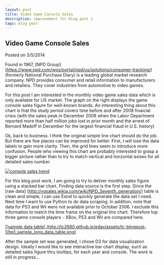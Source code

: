 ```yaml
---
layout: post
title: Video Game Console Sales
description: improvement for blog post 1
tags: blog post
---
```


<body>

## Video Game Console Sales
Posted on 3/5/2014

Found in 1967, [NPD Group] (https://www.npd.com/wps/portal/npd/us/solutions/consumer-tracking/) (formerly National Purchase Diary) is a leading global market research company. NPD provides consumer and retail information to manufacturers and retailers. They cover industries from automotive to video games.

For this post I am interested in the monthly video game sales data which is only available for US market. The graph on the right displays the game console sales figure for well-known brands. An interesting thing about this chart is that the study period covers time before and after 2008 finaicial crisis (with the sales peak in December 2008 when the Labor Department reported more than half million jobs lost in prior month and the arrest of Bernard Madoff in December for the largest financial fraud in U.S. history)

Ok, back to business. I think the original simple line chart should do the job. But there are few places can be improved for better. First, I will lose the data labels to gain more clarity. Then, the grid lines seem to introduce more confusion. People who viewing this chart are probably interested to grasp a bigger picture rather than to try to match vertical and horzontal axises for all detailed sales number.

[![console sales trend](http://tc2680.github.io/edav/assets/tc-blogpost-1/bp1_npd_09_2007_to_01_2009_console_sales_trend.png)](http://tc2680.github.io/edav/assets/tc-blogpost-1/bp1_npd_09_2007_to_01_2009_console_sales_trend.png)

For this blog post work, I am going to try to deliver monthly sales figure using a stacked bar chart. Finding data source is the first step. Since the [raw data] (http://vgsales.wikia.com/wiki/NPD_Seventh_generation/) table is clean and simple, I can use Excel to quickly generate the data set I need. Next time I want to use Python to do data scraping. In addition, note that data for PS3 and Wii were not available prior to October 2006. I exclude this information to match the time frame on the original line chart. Therefore top three game console players - XBox, PS3 and Wii are compared here.

[![sample data table] (http://tc2680.github.io/edav/assets/tc-blogpost-1/bp1_sample_long_data_table.png)](http://tc2680.github.io/edav/assets/tc-blogpost-1/bp1_sample_long_data_table.png)

After the sample set was generated, I chose D3 for data visualization design. Ideally I would like to see interactive bar chart display, such as detailed sales figure thru tooltips, for each year and console. The work is still in progress...

<script src="http://tc2680.github.io/edav/assets/tc-blogpost-1/d3.min.js"></script>
<svg></svg>
<div id="viz"></div>

<script>
        var w = 800,
        h = 400,
        p = [20, 60, 50, 20], // vspace-top, hspace-right , vspace-bottom, hspace-left
        x = d3.scale.ordinal().rangeRoundBands([0, w - p[1] - p[3]]),
        y = d3.scale.linear().range([0, h - p[0] - p[2]]),
        z = d3.scale.ordinal().range(["#FF5757", "#64E986", "#57FEFF"]), // similar to (red ,green, aqua) for (ps3, xbox, wii)
        parse = d3.time.format("%m/%Y").parse,
        xlabel_format = d3.time.format("%b");

        var barPadding = 2;

        var svg = d3.select("#viz").append("svg:svg")
            .attr("width", w)
            .attr("height", h)
            .append("svg:g")
            .attr("transform", "translate(" + p[3] + "," + (h - p[2]) + ")");

        d3.csv("http://tc2680.github.io/edav/assets/tc-blogpost-1/bp1_us_console_sales_train.csv", function(consoleSale) {
            // Transpose the data into layers by cause.
        var causes = d3.layout.stack()(["ps3", "xbox", "wii"].map(function(cause) {
                return consoleSale.map(function(d) {
                    return { x: parse(d.date), y: +d[cause] };
                });
            }));

        // Compute the x-domain (by date) and y-domain (by top).
        x.domain(causes[0].map(function(d) { return d.x; }));
        y.domain([0, d3.max(causes[causes.length - 1], function(d) { return d.y0 + d.y; })]);

        // Add a group for each cause.
        var cause = svg.selectAll("g.cause")
            .data(causes)
            .enter().append("svg:g")
            .attr("class", "cause")
            .style("fill", function(d, i) { return z(i); })
            .style("stroke", function(d, i) { return d3.rgb(z(i)).darker(); })
            .attr("data-legend", function(d) { return "test"})
            ;

        // Add a rect for each date.
        var rect = cause.selectAll("rect")
            .data(Object)
            .enter().append("svg:rect")
            .attr("x", function(d) { return x(d.x); })
            .attr("y", function(d) { return -y(d.y0) - y(d.y); })
            .attr("height", function(d) { return y(d.y); })
            .attr("width", x.rangeBand() - barPadding);
            
        

        // Add a label per date.
        var label = svg.selectAll("text")
            //.data(x.domain())
            .data( function(d){ return (1);} )
            .enter().append("svg:text")
            .attr("x", function(d) { return x(d) + x.rangeBand() / 2; })
            .attr("y", 6)
            .attr("text-anchor", "middle")
            .attr("dy", ".71em")
            .text(xlabel_format);

        // Add y-axis rules.
        var rule = svg.selectAll("g.rule")
            .data(y.ticks(5))
            .enter().append("svg:g")
            .attr("class", "rule")
            .attr("transform", function(d) { return "translate(0," + -y(d) + ")"; });

            rule.append("svg:line")
              .attr("x2", w - p[1] - p[3])
              .style("stroke", function(d) { return d ? "#fff" : "#000"; })
              .style("stroke-opacity", function(d) { return d ? .7 : null; });

            rule.append("svg:text")
              .attr("x", w - p[1] - p[3] + 6)
              .attr("dy", ".35em")
              .text(d3.format(",d"));
    });

</script>
</body>

